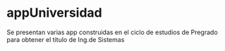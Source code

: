 appUniversidad
==============

Se presentan varias app construidas en el ciclo de estudios de Pregrado para obtener el titulo de Ing.de Sistemas
